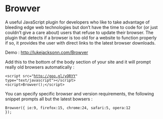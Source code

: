 Browver
=======

A useful JavaScript plugin for developers who like to take advantage of bleeding edge web technologies but don’t have the time to code for (or just couldn’t give a care about) users that refuse to update their browser. The plugin that detects if a browser is too old for a website to function properly if so, it provides the user with direct links to the latest browser downloads.

Demo : http://lukejacksonn.com/Browver


Add this to the bottom of the body section of your site and it will prompt really old browsers automatically :

<code>&lt;script src="http://goo.gl/yQRYY" type="text/javascript">&lt;/script></code><br>
<code>&lt;script>Browver();&lt;/script></code>


You can specify specific browser and version requirements, the following snippet prompts all but the latest bowsers :

<code>Browver({ ie:9, firefox:15, chrome:24, safari:5, opera:12 });</code>

